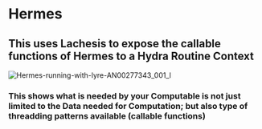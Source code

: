 # Hermes
## This uses Lachesis to expose the callable functions of Hermes to a Hydra Routine Context
![Hermes-running-with-lyre-AN00277343_001_l](https://user-images.githubusercontent.com/107733608/174984077-80a89628-8f08-486a-b94d-c94e67b8b467.jpg "Hermes invented the lyre in the Homeric Hymn to Hermes.")
### This shows what is needed by your Computable is not just limited to the Data needed for Computation; but also type of threadding patterns available (callable functions)
